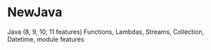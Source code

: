 # NewJava
Java (8, 9, 10, 11 features)  Functions, Lambdas, Streams, Collection, Datetime, module features 
